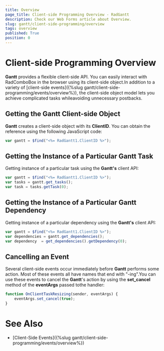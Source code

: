 ```yaml
---
title: Overview
page_title: Client-side Programming Overview - RadGantt
description: Check our Web Forms article about Overview.
slug: gantt/client-side-programming/overview
tags: overview
published: True
position: 0
---
```


# Client-side Programming Overview


**Gantt** provides a flexible client-side API. You can easily interact with RadComboBox in the browser using its client-side object.In addition to a variety of [client-side events]({%slug gantt/client-side-programming/events/overview%}), the client-side object model lets you achieve complicated tasks whileavoiding unnecessary postbacks.

## Getting the Gantt Client-side Object

**Gantt** creates a client-side object with its **ClientID**. You can obtain the reference using the following JavaScript code:

````JavaScript
var gantt = $find("<%= RadGantt1.ClientID %>");
````


## Getting the Instance of a Particular Gantt Task

Getting instance of a particular task using the **Gantt's** client API:

````JavaScript
var gantt = $find("<%= RadGantt1.ClientID %>");
var tasks = gantt.get_tasks();
var task = tasks.getTask(0);
````

## Getting the Instance of a Particular Gantt Dependency

Getting instance of a particular dependency using the **Gantt's** client API:

````JavaScript
var gantt = $find("<%= RadGantt1.ClientID %>");
var dependencies = gantt.get_dependencies();
var dependency  = get_dependencies().getDependency(0);
````

## Cancelling an Event

Several client-side events occur immediately before **Gantt** performs some action. Most of these events all have names that end with "-ing".You can use these events to cancel the **Gantt**'s action by using the **set_cancel** method of the **eventArgs** passed tothe handler:

````JavaScript
function OnClientTaskResizing(sender, eventArgs) {
    eventArgs.set_cancel(true);
}
````

# See Also

 * [Client-Side Events]({%slug gantt/client-side-programming/events/overview%})
